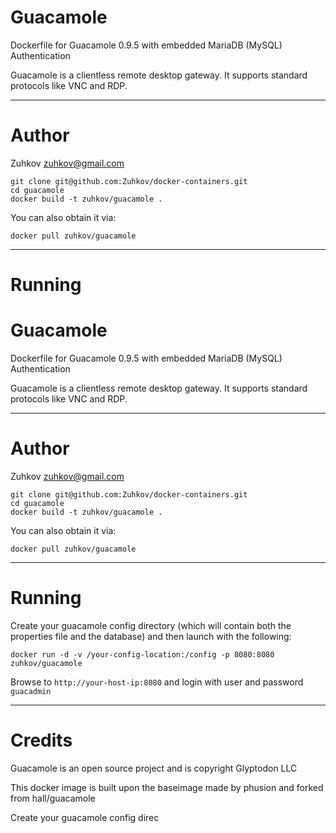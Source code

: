 Guacamole
====

Dockerfile for Guacamole 0.9.5 with embedded MariaDB (MySQL) Authentication

Guacamole is a clientless remote desktop gateway. It supports standard protocols like VNC and RDP.

---
Author
===

Zuhkov <zuhkov@gmail.com>

```
git clone git@github.com:Zuhkov/docker-containers.git
cd guacamole
docker build -t zuhkov/guacamole .
```

You can also obtain it via:  

```
docker pull zuhkov/guacamole
```

---
Running
===
Guacamole
====

Dockerfile for Guacamole 0.9.5 with embedded MariaDB (MySQL) Authentication

Guacamole is a clientless remote desktop gateway. It supports standard protocols like VNC and RDP.

---
Author
===

Zuhkov <zuhkov@gmail.com>

```
git clone git@github.com:Zuhkov/docker-containers.git
cd guacamole
docker build -t zuhkov/guacamole .
```

You can also obtain it via:  

```
docker pull zuhkov/guacamole
```

---
Running
===

Create your guacamole config directory (which will contain both the properties file and the database) and then launch with the following:

```
docker run -d -v /your-config-location:/config -p 8080:8080 zuhkov/guacamole
```

Browse to ```http://your-host-ip:8080``` and login with user and password `guacadmin`

---
Credits
===

Guacamole is an open source project and is copyright Glyptodon LLC

This docker image is built upon the baseimage made by phusion and forked from hall/guacamole

Create your guacamole config direc
